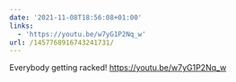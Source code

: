 ```yaml
---
date: '2021-11-08T18:56:08+01:00'
links:
  - 'https://youtu.be/w7yG1P2Nq_w'
url: /1457768916743241731/
---
```

Everybody getting racked! https://youtu.be/w7yG1P2Nq_w

